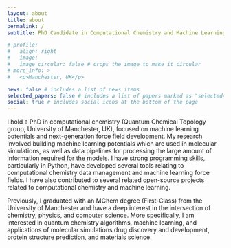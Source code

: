 ```yaml
---
layout: about
title: about
permalink: /
subtitle: PhD Candidate in Computational Chemistry and Machine Learning

# profile:
#   align: right
#   image:
#   image_circular: false # crops the image to make it circular
# more_info: >
#   <p>Manchester, UK</p>

news: false # includes a list of news items
selected_papers: false # includes a list of papers marked as "selected={true}"
social: true # includes social icons at the bottom of the page
---
```


I hold a PhD in computational chemistry (Quantum Chemical Topology group, University of Manchester, UK), focused on machine learning potentials and next-generation force field development. My research involved building machine learning potentials which are used in molecular simulations, as well as data pipelines for processing the large amount of information required for the models. I have strong programming skills, particularly in Python, have developed several tools relating to computational chemistry data management and machine learning force fields. I have also contributed to several related open-source projects related to computational chemistry and machine learning.

Previously, I graduated with an MChem degree (First-Class) from the University of Manchester and have a deep interest in the intersection of chemistry, physics, and computer science. More specifically, I am interested in quantum chemistry algorithms, machine learning, and applications of molecular simulations drug discovery and development, protein structure prediction, and materials science.
